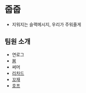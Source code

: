 # 줍줍

- 지워지는 슬랙메시지, 우리가 주워줄게

## 팀원 소개

- 연로그
- [봄](bom.md)
- 써머
- [리차드](./richard.md)
- [꼬재](kkojae.md)
- [호프](https://github.com/moonheekim0118/pickpick-git-mission/blob/feature/hope/hope.md)
